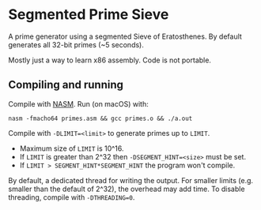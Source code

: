 # Segmented Prime Sieve

A prime generator using a segmented Sieve of Eratosthenes.
By default generates all 32-bit primes (~5 seconds).

Mostly just a way to learn x86 assembly. Code is not portable.

## Compiling and running

Compile with [NASM](https://www.nasm.us/).
Run (on macOS) with:

```shell
nasm -fmacho64 primes.asm && gcc primes.o && ./a.out
```

Compile with `-DLIMIT=<limit>` to generate primes up to `LIMIT`.

* Maximum size of `LIMIT` is 10^16.
* If `LIMIT` is greater than 2^32 then `-DSEGMENT_HINT=<size>` must be set.
* If `LIMIT > SEGMENT_HINT*SEGMENT_HINT` the program won't compile.

By default, a dedicated thread for writing the output. For smaller limits
(e.g. smaller than the default of 2^32), the overhead may add time.
To disable threading, compile with `-DTHREADING=0`.
